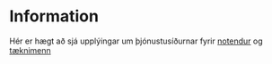 # Information

Hér er hægt að sjá upplýingar um þjónustusíðurnar fyrir [notendur](end-users.md) og [tæknimenn](technicians.md)
